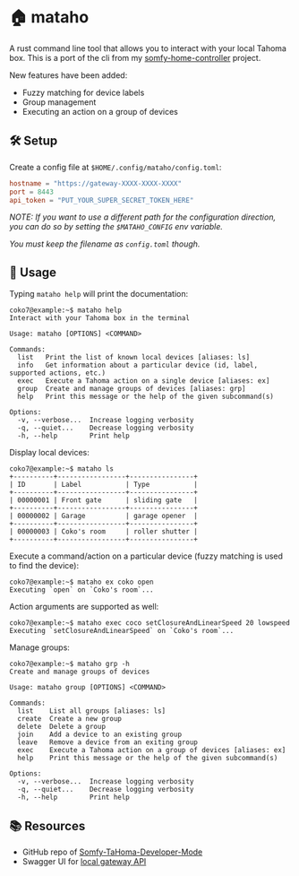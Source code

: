 # 🏠 mataho

A rust command line tool that allows you to interact with your local Tahoma box.
This is a port of the cli from my [somfy-home-controller](https://github.com/coko7/somfy-home-controller) project.

New features have been added:
- Fuzzy matching for device labels
- Group management
- Executing an action on a group of devices

## 🛠️ Setup

Create a config file at `$HOME/.config/mataho/config.toml`:
```toml
hostname = "https://gateway-XXXX-XXXX-XXXX"
port = 8443
api_token = "PUT_YOUR_SUPER_SECRET_TOKEN_HERE"
```

*NOTE: If you want to use a different path for the configuration direction, you can do so by setting the `$MATAHO_CONFIG` env variable.*

*You must keep the filename as `config.toml` though.*

## 🐚 Usage

Typing `mataho help` will print the documentation:
```console
coko7@example:~$ mataho help
Interact with your Tahoma box in the terminal

Usage: mataho [OPTIONS] <COMMAND>

Commands:
  list   Print the list of known local devices [aliases: ls]
  info   Get information about a particular device (id, label, supported actions, etc.)
  exec   Execute a Tahoma action on a single device [aliases: ex]
  group  Create and manage groups of devices [aliases: grp]
  help   Print this message or the help of the given subcommand(s)

Options:
  -v, --verbose...  Increase logging verbosity
  -q, --quiet...    Decrease logging verbosity
  -h, --help        Print help
```

Display local devices:
```console
coko7@example:~$ mataho ls
+----------+-----------------+----------------+
| ID       | Label           | Type           |
+----------+-----------------+----------------+
| 00000001 | Front gate      | sliding gate   |
+----------+-----------------+----------------+
| 00000002 | Garage          | garage opener  |
+----------+-----------------+----------------+
| 00000003 | Coko's room     | roller shutter |
+----------+-----------------+----------------+
```

Execute a command/action on a particular device (fuzzy matching is used to find the device):
```console
coko7@example:~$ mataho ex coko open
Executing `open` on `Coko's room`...
```

Action arguments are supported as well:
```console
coko7@example:~$ mataho exec coco setClosureAndLinearSpeed 20 lowspeed
Executing `setClosureAndLinearSpeed` on `Coko's room`...
```

Manage groups:
```console
coko7@example:~$ mataho grp -h
Create and manage groups of devices

Usage: mataho group [OPTIONS] <COMMAND>

Commands:
  list    List all groups [aliases: ls]
  create  Create a new group
  delete  Delete a group
  join    Add a device to an existing group
  leave   Remove a device from an exiting group
  exec    Execute a Tahoma action on a group of devices [aliases: ex]
  help    Print this message or the help of the given subcommand(s)

Options:
  -v, --verbose...  Increase logging verbosity
  -q, --quiet...    Decrease logging verbosity
  -h, --help        Print help
```

## 📚 Resources

- GitHub repo of [Somfy-TaHoma-Developer-Mode](https://github.com/Somfy-Developer/Somfy-TaHoma-Developer-Mode)
- Swagger UI for [local gateway API](https://somfy-developer.github.io/Somfy-TaHoma-Developer-Mode/)
